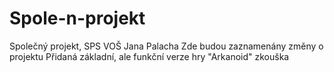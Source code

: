 # Spole-n-projekt
Společný projekt, SPS VOŠ Jana Palacha
Zde budou zaznamenány změny o projektu
Přidaná základní, ale funkční verze hry "Arkanoid"
zkouška

